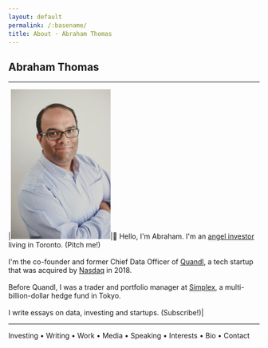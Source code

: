 ```yaml
---
layout: default
permalink: /:basename/
title: About · Abraham Thomas
---
```


## Abraham Thomas

----


|<img style="width:200px" src="/assets/img/Abraham-Thomas.jpg">|👋 Hello, I'm Abraham. I'm an [angel investor](/angel) living in Toronto. (Pitch me!)<br/><br/>I'm the co-founder and former Chief Data Officer of [Quandl](https://www.quandl.com), a tech startup that was acquired by [Nasdaq](https://www.nasdaq.com) in 2018. <br/><br/>Before Quandl, I was a trader and portfolio manager at [Simplex](https://www.simplexasset.com), a multi-billion-dollar hedge fund in Tokyo.<br/><br/>I write essays on data, investing and startups. (Subscribe!)|


<!--
Hello, I'm Abraham.

I'm an angel investor.  (Pitch me!)

I write essays on data, investing, startups and more.

I'm a former (successful, exited) founder.

I was a portfolio manager at a quant hedge fund.

I occasionally speak at events, and appear in the press.

I have lots of hobbies and am always curious.
-->




-----

Investing • Writing • Work • Media • Speaking • Interests • Bio • Contact
